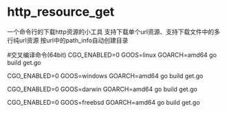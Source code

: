 # http_resource_get
一个命令行的下载http资源的小工具
支持下载单个url资源、支持下载文件中的多行纯url资源
按url中的path_info自动创建目录

#交叉编译命令(64bit)
CGO_ENABLED=0 GOOS=linux GOARCH=amd64 go build get.go

CGO_ENABLED=0 GOOS=windows GOARCH=amd64 go build get.go

CGO_ENABLED=0 GOOS=darwin GOARCH=amd64 go build get.go

CGO_ENABLED=0 GOOS=freebsd GOARCH=amd64 go build get.go